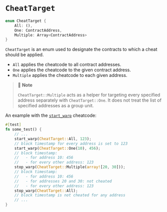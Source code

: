 # `CheatTarget`

```rust
enum CheatTarget {
    All: (),
    One: ContractAddress,
    Multiple: Array<ContractAddress>
}
```

`CheatTarget` is an enum used to designate the contracts to which a cheat should be applied. 
- `All` applies the cheatcode to all contract addresses. 
- `One` applies the cheatcode to the given contract address. 
- `Multiple` applies the cheatcode to each given address. 

> 📝 **Note**
> 
> `CheatTarget::Multiple` acts as a helper for targeting every specified address separately with `CheatTarget::One`.
> It does not treat the list of specified addresses as a group unit.



An example with the [`start_warp`](./block_timestamp/start_warp.md) cheatcode:
```rust 
#[test]
fn some_test() {
    // ...
    start_warp(CheatTarget::All, 123);
    // block timestamp for every address is set to 123
    start_warp(CheatTarget::One(10), 456);
    // block timestamp:
    //   - for address 10: 456
    //   - for every other address: 123
    stop_warp(CheatTarget::Multiple(array![20, 30]));
    // block timestamp:
    //   - for address 10: 456
    //   - for addresses 20 and 30: not cheated 
    //   - for every other address: 123
    stop_warp(CheatTarget::All);
    // block timestamp is not cheated for any address
    // ...
}
```
